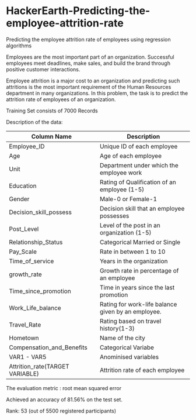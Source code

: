 # HackerEarth-Predicting-the-employee-attrition-rate
Predicting the employee attrition rate of employees using regression algorithms

Employees are the most important part of an organization. Successful employees meet deadlines, make sales, and build the brand through positive customer interactions.

Employee attrition is a major cost to an organization and predicting such attritions is the most important requirement of the Human Resources department in many organizations. In this problem, the task is to predict the attrition rate of employees of an organization. 

Training Set consists of 7000 Records

Description of the data: 

Column Name |	Description
--- | --- 
Employee_ID	| Unique ID of each employee
Age	| Age of each employee
Unit | Department under which the employee work
Education | Rating of Qualification of an employee (1-5)
Gender | Male-0 or Female-1
Decision_skill_possess | Decision skill that an employee possesses
Post_Level | Level of the post in an organization (1-5)
Relationship_Status | Categorical Married or Single 
Pay_Scale | Rate in between 1 to 10
Time_of_service | Years in the organization
growth_rate | Growth rate in percentage of an employee
Time_since_promotion | Time in years since the last promotion
Work_Life_balance | Rating for work-life balance given by an employee.
Travel_Rate | Rating based on travel history(1-3)
Hometown | Name of the city
Compensation_and_Benefits | Categorical Variabe
VAR1 - VAR5 | Anominised variables
Attrition_rate(TARGET VARIABLE) | Attrition rate of each employee


The evaluation metric : root mean squared error

Achieved an accuracy of 81.56% on the test set. 

Rank: 53 (out of 5500 registered participants)
